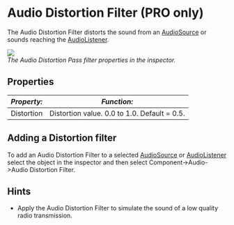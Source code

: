 Audio Distortion Filter (PRO only)
==================================


The <span class=keyword>Audio Distortion Filter</span> distorts the sound from an [AudioSource](class-audiosource.html) or sounds reaching the [AudioListener](class-audiolistener.html).

![](http://docwiki.hq.unity3d.com/uploads/Main/AudioDistortionFilter.png)  
_The Audio Distortion Pass filter properties in the inspector._


Properties
----------



|**_Property:_** |**_Function:_** |
|--|--|
|<span class=component>Distortion</span> |Distortion value. 0.0 to 1.0. Default = 0.5.|


Adding a Distortion filter
--------------------------

To add an <span class=keyword>Audio Distortion Filter</span> to a selected [AudioSource](class-audiosource.html) or [AudioListener](class-audiolistener.html) select the object in the inspector and then select <span class=component>Component->Audio->Audio Distortion Filter</span>.

Hints
-----

* Apply the <span class=keyword>Audio Distortion Filter</span> to simulate the sound of a low quality radio transmission.
